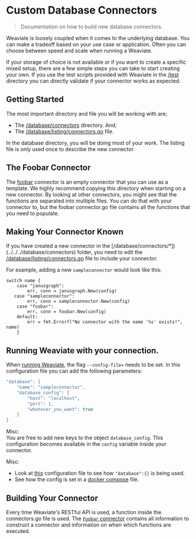 # Custom Database Connectors
 
> Documentation on how to build new database connectors.

Weaviate is loosely coupled when it comes to the underlying database. You can make a tradeoff based on your use case or application. Often you can choose between speed and scale when running a Weaviate.

If your storage of choice is not available or if you want to create a specific mixed setup, there are a few simple steps you can take to start creating your own. If you use the test scripts provided with Weaviate in the [/test](../../test) directory you can directly validate if your connector works as expected.

## Getting Started

The most important directory and file you will be working with are;
- The [/database/connectors](../../../database/connectors) directory. And;
- The [/database/listing/connectors.go](../../../database/listing/connectors.go) file.

In the database directory, you will be doing most of your work. The listing file is only used once to describe the new connector.

## The Foobar Connector

The [foobar](../../../database/connectors/foobar/connector.go) connector is an empty connector that you can use as a template. We highly recommend copying this directory when starting on a new connector. By looking at other connectors, you might see that the functions are separated into multiple files. You can do that with your connector to, but the foobar connector.go file contains all the functions that you need to populate.

## Making Your Connector Known

If you have created a new connector in the [/database/connectors/*])(../../../database/connectors) folder, you need to edit the [/database/listing/connectors.go](../../../database/connectors/connectors.go) file to include your connector.

For example, adding a new `sampleconnector` would look like this:

```
switch name {
    case "janusgraph":
        err, conn = janusgraph.New(config)
   case "sampleconnector":
        err, conn = sampleconnector.New(config)
    case "foobar":
        err, conn = foobar.New(config)
    default:
        err = fmt.Errorf("No connector with the name '%s' exists!", name)
    }
```

## Running Weaviate with your connection.

When [running Weaviate](../use/running-weaviate.md), the flag `--config-file=`  needs to be set. In this configuration file you can add the following parameters:

```go
"database": {
    "name": "sampleconnector",
    "database_config": {
        "host": "localhost",
        "port": 1,
        "whatever_you_want": true
    }
}
```

Misc:<br>
You are free to add new keys to the object `database_config`. This configuration becomes available in the `config`  variable inside your connector.

Misc:<br>
- Look at [this](../../../weaviate.conf.json#L4-L10) configuration file to see how `"database":{}` is being used.
- See how the config is set in a [docker compose](../../../Dockerfile-prod#L46) file.

## Building Your Connector

Every time Weaviate's RESTful API is used, a function inside the connectors.go file is used. The [`Foobar` connector](../../../database/connectors/foobar/connector.go) contains all information to construct a connector and information on when which functions are executed.
